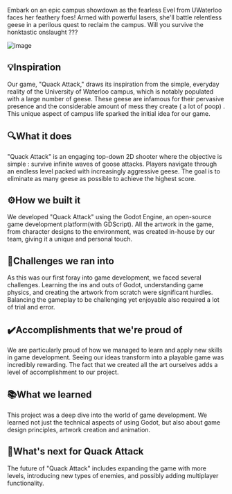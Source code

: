 Embark on an epic campus showdown as the fearless Evel from  UWaterloo faces her feathery foes! Armed with powerful lasers, she'll battle relentless geese in a perilous quest to reclaim the campus. Will you survive the honktastic onslaught ???

![image](https://github.com/RiadMefti/hackaton-game/assets/90939473/93437104-8062-4208-aa43-4006907e7a3c)

## 💡Inspiration
Our game, "Quack Attack," draws its inspiration from the simple, everyday reality of the University of Waterloo campus, which is notably populated with a large number of geese. These geese are infamous for their pervasive presence and the considerable amount of mess they create ( a lot of poop) . This unique aspect of campus life sparked the initial idea for our game.

## 🔍What it does
"Quack Attack" is an engaging top-down 2D shooter where the objective is simple : survive infinite waves of goose attacks. Players navigate through an endless level packed with increasingly aggressive geese. The goal is to eliminate as many geese as possible to achieve the highest score.

## ⚙️How we built it
We developed "Quack Attack" using the Godot Engine, an open-source game development platform(with GDScript). All the artwork in the game, from character designs to the environment, was created in-house by our team, giving it a unique and personal touch.

## 🚧Challenges we ran into
As this was our first foray into game development, we faced several challenges. Learning the ins and outs of Godot, understanding game physics, and creating the artwork from scratch were significant hurdles. Balancing the gameplay to be challenging yet enjoyable also required a lot of trial and error.

## ✔️Accomplishments that we're proud of
We are particularly proud of how we managed to learn and apply new skills in game development. Seeing our ideas transform into a playable game was incredibly rewarding. The fact that we created all the art ourselves adds a level of accomplishment to our project.

## 📚What we learned
This project was a deep dive into the world of game development. We learned not just the technical aspects of using Godot, but also about game design principles, artwork creation and animation.

## 🔭What's next for Quack Attack
The future of "Quack Attack" includes expanding the game with more levels, introducing new types of enemies, and possibly adding multiplayer functionality. 
